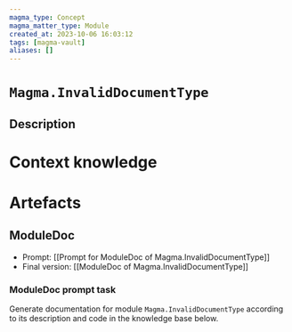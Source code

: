 ```yaml
---
magma_type: Concept
magma_matter_type: Module
created_at: 2023-10-06 16:03:12
tags: [magma-vault]
aliases: []
---
```

# `Magma.InvalidDocumentType`

## Description

<!--
What is a `Magma.InvalidDocumentType`?

Your knowledge about the module, i.e. facts, problems and properties etc.
-->


# Context knowledge

<!--
This section should include background knowledge needed for the model to create a proper response, i.e. information it does not know either because of the knowledge cut-off date or unpublished knowledge.

Write it down right here in a subsection or use a transclusion. If applicable, specify source information that the model can use to generate a reference in the response.
-->




# Artefacts

## ModuleDoc

- Prompt: [[Prompt for ModuleDoc of Magma.InvalidDocumentType]]
- Final version: [[ModuleDoc of Magma.InvalidDocumentType]]

### ModuleDoc prompt task

Generate documentation for module `Magma.InvalidDocumentType` according to its description and code in the knowledge base below.
